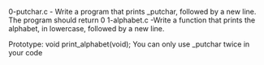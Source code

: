 0-putchar.c - Write a program that prints _putchar, followed by a new line.
The program should return 0
1-alphabet.c -Write a function that prints the alphabet, in lowercase, followed by a new line.

Prototype: void print_alphabet(void);
You can only use _putchar twice in your code
